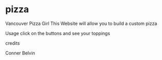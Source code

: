 # pizza

Vancouver Pizza Girl
This Website will allow you to build a custom pizza

Usage
click on the buttons and see your toppings

credits

Conner Belvin

